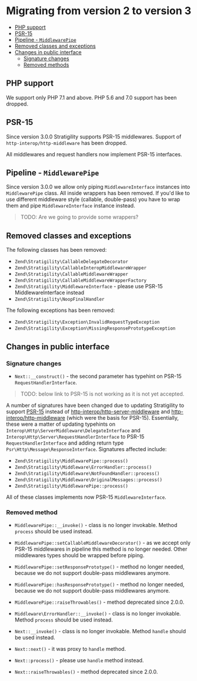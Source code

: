 # Migrating from version 2 to version 3

- [PHP support](#php-support)
- [PSR-15](#psr-15)
- [Pipeline - `MiddlewarePipe`](#pipeline-middlewarepipe)
- [Removed classes and exceptions](#removed-classes-and-exceptions)
- [Changes in public interface](#changes-in-public-interface)
  - [Signature changes](#signature-changes)
  - [Removed methods](#removed-methods)

## PHP support

We support only PHP 7.1 and above.
PHP 5.6 and 7.0 support has been dropped.

## PSR-15

Since version 3.0.0 Stratigility supports PSR-15 middlewares.
Support of `http-interop/http-middleware` has been dropped.

All middlewares and request handlers now implement PSR-15 interfaces.

## Pipeline - `MiddlewarePipe`

Since version 3.0.0 we allow only piping `MiddlewareInterface` instances
into `MiddlewarePipe` class. All inside wrappers has been removed. If
you'd like to use different middleware style (callable, double-pass)
you have to wrap them and pipe `MiddlewareInterface` instance instead.

> TODO: Are we going to provide some wrappers?

## Removed classes and exceptions

The following classes has been removed:

- `Zend\Stratigility\CallableDelegateDecorator`
- `Zend\Stratigility\CallableInteropMiddlewareWrapper`
- `Zend\Stratigility\CallableMiddlewareWrapper`
- `Zend\Stratigility\CallableMiddlewareWrapperFactory`
- `Zend\Stratigility\MiddlewareInterface` - please use PSR-15 MiddlewareInterface instead
- `Zend\Stratigility\NoopFinalHandler`

The following exceptions has been removed:

- `Zend\Stratigility\Exception\InvalidRequestTypeException`
- `Zend\Stratigility\Exception\MissingResponsePrototypeException`

## Changes in public interface

### Signature changes

- `Next::__construct()` - the second parameter has typehint on
  PSR-15 `RequestHandlerInterface`.

> TODO: below link to PSR-15 is not working as it is not yet accepted.

A number of signatures have been changed due to updating Stratigility to
support [PSR-15](http://www.php-fig.org/psr/psr-15/) instead of
[http-interop/http-server-middleware](https://github.com/http-interop/http-server-middleware)
and [http-interop/http-middleware](https://github.com/http-interop/http-middleware)
(which were the basis for PSR-15). Essentially, these were a matter of
updating typehints on `Interop\Http\ServerMiddleware\DelegateInterface` and
`Interop\Http\Server\RequestHandlerInterface` to PSR-15
`RequestHandlerInterface` and adding return type
`Psr\Http\Message\ResponseInterface`. Signatures affected include:

- `Zend\Stratigility\MiddlewarePipe::process()`
- `Zend\Stratigility\Middleware\ErrorHandler::process()`
- `Zend\Stratigility\Middleware\NotFoundHandler::process()`
- `Zend\Stratigility\Middleware\OriginalMessages::process()`
- `Zend\Stratigility\MiddlewarePipe::process()`

All of these classes implements now PSR-15 `MiddlewareInterface`.

### Removed method

- `MiddlewarePipe::__invoke()` - class is no longer invokable.
  Method `process` should be used instead.

- `MiddlewarePipe::setCallableMiddlewareDecorator()` - as we accept only
  PSR-15 middlewares in pipeline this method is no longer needed.
  Other middlewares types should be wrapped before piping.

- `MiddlewarePipe::setResponsePrototype()` - method no longer needed,
  because we do not support double-pass middlewares anymore.

- `MiddlewarePipe::hasResponsePrototype()` - method no longer needed,
  because we do not support double-pass middlewares anymore.

- `MiddlewarePipe::raiseThrowables()` - method deprecated since 2.0.0.

- `Middleware\ErrorHandler::__invoke()` - class is no longer invokable.
  Method `process` should be used instead.

- `Next::__invoke()` - class is no longer invokable. Method `handle`
  should be used instead.

- `Next::next()` - it was proxy to `handle` method.

- `Next::process()` - please use `handle` method instead.

- `Next::raiseThrowables()` - method deprecated since 2.0.0.
